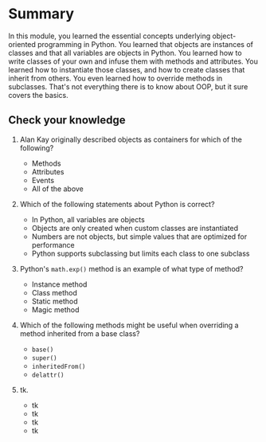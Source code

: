 # Summary

In this module, you learned the essential concepts underlying object-oriented programming in Python. You learned that objects are instances of classes and that all variables are objects in Python. You learned how to write classes of your own and infuse them with methods and attributes. You learned how to instantiate those classes, and how to create classes that inherit from others. You even learned how to override methods in subclasses. That's not everything there is to know about OOP, but it sure covers the basics.

## Check your knowledge

1. Alan Kay originally described objects as containers for which of the following?
	- Methods
	- Attributes
	- Events
	- All of the above

1. Which of the following statements about Python is correct?
	- In Python, all variables are objects
	- Objects are only created when custom classes are instantiated
	- Numbers are not objects, but simple values that are optimized for performance
	- Python supports subclassing but limits each class to one subclass
	
1. Python's `math.exp()` method is an example of what type of method?
	- Instance method
	- Class method
	- Static method
	- Magic method

1. Which of the following methods might be useful when overriding a method inherited from a base class?
	- `base()`
	- `super()`
	- `inheritedFrom()`
	- `delattr()`

1. tk.

	- tk
	- tk
	- tk
	- tk 

